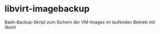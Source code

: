 # libvirt-imagebackup

Bash-Backup-Skript zum Sichern der VM-Images im laufenden Betrieb mit libvirt

